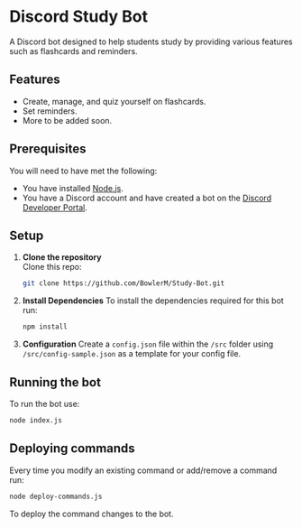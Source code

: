 # Discord Study Bot

A Discord bot designed to help students study by providing various features such as flashcards and reminders.

## Features
- Create, manage, and quiz yourself on flashcards.
- Set reminders.
- More to be added soon.

## Prerequisites
You will need to have met the following:
- You have installed [Node.js](https://nodejs.org/en/download/).
- You have a Discord account and have created a bot on the [Discord Developer Portal](https://discord.com/developers/applications).

## Setup
1. **Clone the repository**  
   Clone this repo:

   ```bash
   git clone https://github.com/BowlerM/Study-Bot.git

2. **Install Dependencies**
    To install the dependencies required for this bot run:

   ```bash
   npm install

4. **Configuration**
    Create a `config.json` file within the `/src` folder using `/src/config-sample.json` as a template for your config file.

## Running the bot
To run the bot use:

```bash
node index.js
```

## Deploying commands
Every time you modify an existing command or add/remove a command run:

```bash
node deploy-commands.js
```
To deploy the command changes to the bot.
